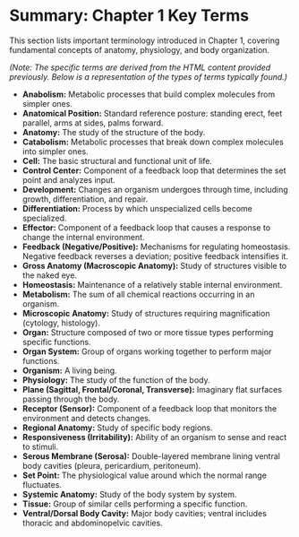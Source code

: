 # Summary: Chapter 1 Key Terms

This section lists important terminology introduced in Chapter 1, covering fundamental concepts of anatomy, physiology, and body organization.

*(Note: The specific terms are derived from the HTML content provided previously. Below is a representation of the types of terms typically found.)*

*   **Anabolism:** Metabolic processes that build complex molecules from simpler ones.
*   **Anatomical Position:** Standard reference posture: standing erect, feet parallel, arms at sides, palms forward.
*   **Anatomy:** The study of the structure of the body.
*   **Catabolism:** Metabolic processes that break down complex molecules into simpler ones.
*   **Cell:** The basic structural and functional unit of life.
*   **Control Center:** Component of a feedback loop that determines the set point and analyzes input.
*   **Development:** Changes an organism undergoes through time, including growth, differentiation, and repair.
*   **Differentiation:** Process by which unspecialized cells become specialized.
*   **Effector:** Component of a feedback loop that causes a response to change the internal environment.
*   **Feedback (Negative/Positive):** Mechanisms for regulating homeostasis. Negative feedback reverses a deviation; positive feedback intensifies it.
*   **Gross Anatomy (Macroscopic Anatomy):** Study of structures visible to the naked eye.
*   **Homeostasis:** Maintenance of a relatively stable internal environment.
*   **Metabolism:** The sum of all chemical reactions occurring in an organism.
*   **Microscopic Anatomy:** Study of structures requiring magnification (cytology, histology).
*   **Organ:** Structure composed of two or more tissue types performing specific functions.
*   **Organ System:** Group of organs working together to perform major functions.
*   **Organism:** A living being.
*   **Physiology:** The study of the function of the body.
*   **Plane (Sagittal, Frontal/Coronal, Transverse):** Imaginary flat surfaces passing through the body.
*   **Receptor (Sensor):** Component of a feedback loop that monitors the environment and detects changes.
*   **Regional Anatomy:** Study of specific body regions.
*   **Responsiveness (Irritability):** Ability of an organism to sense and react to stimuli.
*   **Serous Membrane (Serosa):** Double-layered membrane lining ventral body cavities (pleura, pericardium, peritoneum).
*   **Set Point:** The physiological value around which the normal range fluctuates.
*   **Systemic Anatomy:** Study of the body system by system.
*   **Tissue:** Group of similar cells performing a specific function.
*   **Ventral/Dorsal Body Cavity:** Major body cavities; ventral includes thoracic and abdominopelvic cavities.
